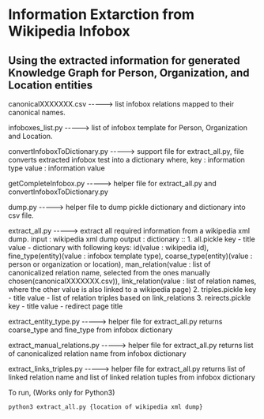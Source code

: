 # Information Extarction from Wikipedia Infobox
## Using the extracted information for generated Knowledge Graph for Person, Organization, and Location entities

canonicalXXXXXXX.csv ----->  list infobox relations mapped to their canonical names.

infoboxes_list.py -----> list of infobox template for Person, Organization and Location.

convertInfoboxToDictionary.py -----> support file for extract_all.py, file converts extracted infobox test into a dictionary where, 									key : information type
									value : information value

getCompleteInfobox.py -----> helper file for extract_all.py and convertInfoboxToDictionary.py

dump.py -----> helper file to dump pickle dictionary and dictionary into csv file.

extract_all.py -----> extract all required information from a wikipedia xml dump.
input : wikipedia xml dump
output : dictionary :: 
	1. all.pickle
		key - title
		value - dictionary with following keys: id(value : wikipedia id), fine_type(entity)(value : infobox template type), coarse_type(entity)(value : person or organization or location), man_relation(value : list of canonicalized relation name, selected from the ones manually chosen(canonicalXXXXXXX.csv)), link_relation(value : list of relation names, where the other value is also linked to a wikipedia page) 
	2. triples.pickle
		key - title
		value - list of relation triples based on link_relations
	3. reirects.pickle
		key - title
		value - redirect page title

extract_entity_type.py -----> helper file for extract_all.py
								returns coarse_type and fine_type from infobox dictionary

extract_manual_relations.py -----> helper file for extract_all.py
								returns list of canonicalized relation name from infobox dictionary

extract_links_triples.py -----> helper file for extract_all.py
								returns list of linked relation name and list of linked relation tuples from infobox dictionary

To run,
(Works only for Python3)
```
python3 extract_all.py {location of wikipedia xml dump}
```
